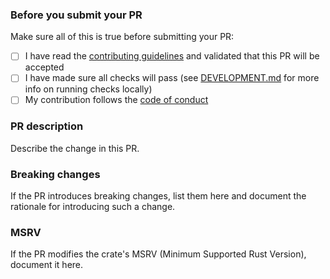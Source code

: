 ### Before you submit your PR

Make sure all of this is true before submitting your PR:

- [ ] I have read the [contributing guidelines](https://github.com/clechasseur/mini_exercism/blob/main/CONTRIBUTING.md) and validated that this PR will be accepted
- [ ] I have made sure all checks will pass (see [DEVELOPMENT.md](https://github.com/clechasseur/mini_exercism/blob/main/DEVELOPMENT.md) for more info on running checks locally)
- [ ] My contribution follows the [code of conduct](https://github.com/clechasseur/mini_exercism/blob/main/CODE_OF_CONDUCT.md)

### PR description

Describe the change in this PR.

### Breaking changes

If the PR introduces breaking changes, list them here and document the rationale for introducing such a change.

### MSRV

If the PR modifies the crate's MSRV (Minimum Supported Rust Version), document it here.
